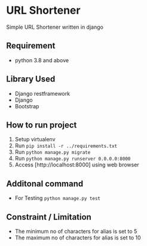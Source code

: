 # URL Shortener
Simple URL Shortener written in django

## Requirement
- python 3.8 and above

## Library Used
- Django restframework
- Django
- Bootstrap

## How to run project
1. Setup virtualenv
2. Run `pip install -r ../requirements.txt`
3. Run `python manage.py migrate`
4. Run `python manage.py runserver 0.0.0.0:8000`
5. Access [http://localhost:8000] using web browser

## Additonal command
- For Testing `python manage.py test`

## Constraint / Limitation
- The minimum no of characters for alias is set to 5
- The maximum no of characters for alias is set to 10
